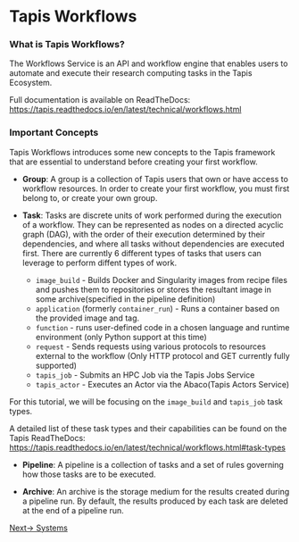 # Tapis Workflows

### What is Tapis Workflows?

The Workflows Service is an API and workflow engine that enables users to automate and execute their research computing tasks in the Tapis Ecosystem.

Full documentation is available on ReadTheDocs: https://tapis.readthedocs.io/en/latest/technical/workflows.html

### Important Concepts

Tapis Workflows introduces some new concepts to the Tapis framework that are essential to understand before creating your first workflow.

* **Group**: A group is a collection of Tapis users that own or have access to workflow resources. In order to create your first workflow, you must first belong to, or create your own group.

* **Task**: Tasks are discrete units of work performed during the execution of a workflow. They can be represented as nodes on a directed acyclic graph (DAG), with the order of their execution determined by their dependencies, and where all tasks without dependencies are executed first. There are currently 6 different types of tasks that users can leverage to perform diffent types of work.

  * `image_build` - Builds Docker and Singularity images from recipe files and pushes them to repositories or stores the resultant image in some archive(specified in the pipeline definition)
  * `application` (formerly `container_run`) - Runs a container based on the provided image and tag.
  * `function` - runs user-defined code in a chosen language and runtime environment (only Python support at this time)
  * `request` - Sends requests using various protocols to resources external to the workflow (Only HTTP protocol and GET currently fully supported)
  * `tapis_job` - Submits an HPC Job via the Tapis Jobs Service
  * `tapis_actor` - Executes an Actor via the Abaco(Tapis Actors Service)

For this tutorial, we will be focusing on the `image_build` and `tapis_job` task types.

A detailed list of these task types and their capabilities can be found on the Tapis ReadTheDocs: https://tapis.readthedocs.io/en/latest/technical/workflows.html#task-types 

* **Pipeline**: A pipeline is a collection of tasks and a set of rules governing how those tasks are to be executed.

* **Archive**: An archive is the storage medium for the results created during a pipeline run. By default, the results produced by each task are deleted at the end of a pipeline run.

[Next-> Systems](./02-systems.md)

